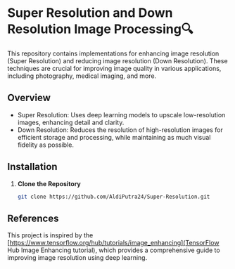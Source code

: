 # Super Resolution and Down Resolution Image Processing🔍

This repository contains implementations for enhancing image resolution (Super Resolution) and reducing image resolution (Down Resolution). These techniques are crucial for improving image quality in various applications, including photography, medical imaging, and more.

## Overview
- Super Resolution: Uses deep learning models to upscale low-resolution images, enhancing detail and clarity.
- Down Resolution: Reduces the resolution of high-resolution images for efficient storage and processing, while maintaining as much visual fidelity as possible.

## Installation
1. **Clone the Repository**
   ```bash
   git clone https://github.com/AldiPutra24/Super-Resolution.git

## References
This project is inspired by the [https://www.tensorflow.org/hub/tutorials/image_enhancing](TensorFlow Hub Image Enhancing tutorial), which provides a comprehensive guide to improving image resolution using deep learning.
